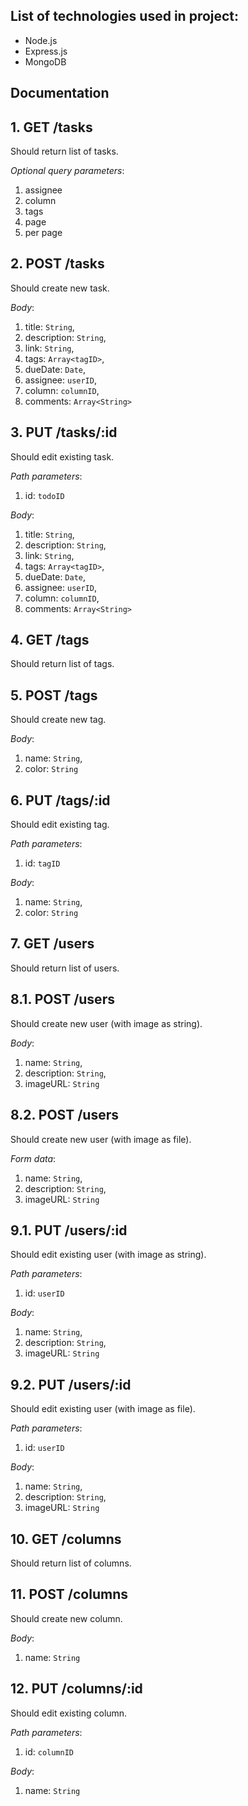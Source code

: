 ## List of technologies used in project:

- Node.js
- Express.js
- MongoDB

## Documentation

## 1. **GET** /tasks

Should return list of tasks.

_Optional query parameters_:

1. assignee
2. column
3. tags
4. page
5. per page

## 2. **POST** /tasks

Should create new task.

_Body_:

1. title: `String`,
2. description: `String`,
3. link: `String`,
4. tags: `Array<tagID>`,
5. dueDate: `Date`,
6. assignee: `userID`,
7. column: `columnID`,
8. comments: `Array<String>`

## 3. **PUT** /tasks/:id

Should edit existing task.

_Path parameters_:

1. id: `todoID`

_Body_:

1. title: `String`,
2. description: `String`,
3. link: `String`,
4. tags: `Array<tagID>`,
5. dueDate: `Date`,
6. assignee: `userID`,
7. column: `columnID`,
8. comments: `Array<String>`

## 4. **GET** /tags

Should return list of tags.

## 5. **POST** /tags

Should create new tag.

_Body_:

1. name: `String`,
2. color: `String`

## 6. **PUT** /tags/:id

Should edit existing tag.

_Path parameters_:

1. id: `tagID`

_Body_:

1. name: `String`,
2. color: `String`

## 7. **GET** /users

Should return list of users.

## 8.1. **POST** /users

Should create new user (with image as string).

_Body_:

1. name: `String`,
2. description: `String`,
3. imageURL: `String`

## 8.2. **POST** /users

Should create new user (with image as file).

_Form data_:

1. name: `String`,
2. description: `String`,
3. imageURL: `String`

## 9.1. **PUT** /users/:id

Should edit existing user (with image as string).

_Path parameters_:

1. id: `userID`

_Body_:

1. name: `String`,
2. description: `String`,
3. imageURL: `String`

## 9.2. **PUT** /users/:id

Should edit existing user (with image as file).

_Path parameters_:

1. id: `userID`

_Body_:

1. name: `String`,
2. description: `String`,
3. imageURL: `String`

## 10. **GET** /columns

Should return list of columns.

## 11. **POST** /columns

Should create new column.

_Body_:

1. name: `String`

## 12. **PUT** /columns/:id

Should edit existing column.

_Path parameters_:

1. id: `columnID`

_Body_:

1. name: `String`
